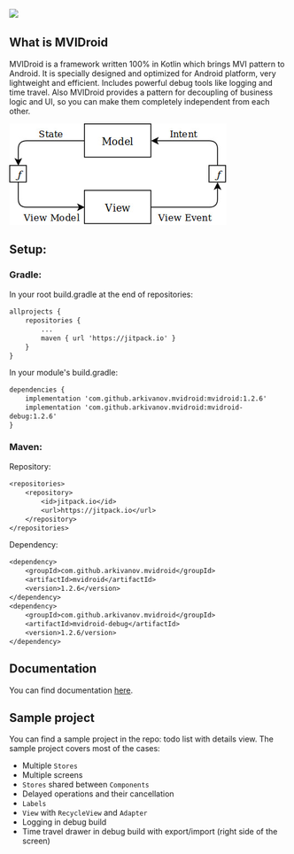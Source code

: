[![](https://jitpack.io/v/arkivanov/MVIDroid.svg)](https://jitpack.io/#arkivanov/MVIDroid)

## What is MVIDroid

MVIDroid is a framework written 100% in Kotlin which brings MVI pattern
to Android. It is specially designed and optimized for Android platform,
very lightweight and efficient. Includes powerful debug tools like
logging and time travel. Also MVIDroid provides a pattern for decoupling
of business logic and UI, so you can make them completely independent
from each other.

![MVI](docs/media/mvi.jpg)

## Setup:

### Gradle:

In your root build.gradle at the end of repositories:
```
allprojects {
    repositories {
        ...
        maven { url 'https://jitpack.io' }
    }
}
```

In your module's build.gradle:
```
dependencies {
    implementation 'com.github.arkivanov.mvidroid:mvidroid:1.2.6'
    implementation 'com.github.arkivanov.mvidroid:mvidroid-debug:1.2.6'
}
```

### Maven:

Repository:
```
<repositories>
    <repository>
        <id>jitpack.io</id>
        <url>https://jitpack.io</url>
    </repository>
</repositories>
```

Dependency:
```
<dependency>
    <groupId>com.github.arkivanov.mvidroid</groupId>
    <artifactId>mvidroid</artifactId>
    <version>1.2.6</version>
</dependency>
<dependency>
    <groupId>com.github.arkivanov.mvidroid</groupId>
    <artifactId>mvidroid-debug</artifactId>
    <version>1.2.6/version>
</dependency>
```

## Documentation

You can find documentation [here](docs/index.md).

## Sample project

You can find a sample project in the repo: todo list with details view.
The sample project covers most of the cases:
- Multiple `Stores`
- Multiple screens
- `Stores` shared between `Components`
- Delayed operations and their cancellation
- `Labels`
- `View` with `RecycleView` and `Adapter`
- Logging in debug build
- Time travel drawer in debug build with export/import (right side of the screen)
